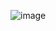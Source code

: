 ![image](https://user-images.githubusercontent.com/72946914/152356071-995428fe-be9c-4fe4-83ca-b7526130de09.png)

